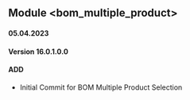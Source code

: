 ## Module <bom_multiple_product>

#### 05.04.2023
#### Version 16.0.1.0.0
#### ADD
- Initial Commit for BOM Multiple Product Selection
